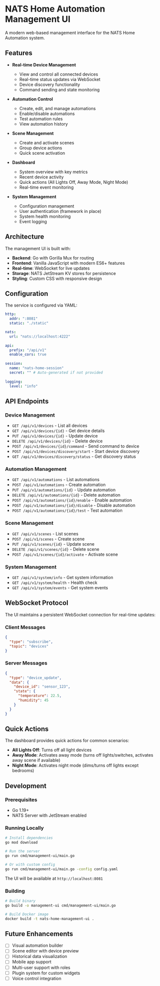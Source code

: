 # NATS Home Automation Management UI

A modern web-based management interface for the NATS Home Automation system.

## Features

- **Real-time Device Management**
  - View and control all connected devices
  - Real-time status updates via WebSocket
  - Device discovery functionality
  - Command sending and state monitoring

- **Automation Control**
  - Create, edit, and manage automations
  - Enable/disable automations
  - Test automation rules
  - View automation history

- **Scene Management**
  - Create and activate scenes
  - Group device actions
  - Quick scene activation

- **Dashboard**
  - System overview with key metrics
  - Recent device activity
  - Quick actions (All Lights Off, Away Mode, Night Mode)
  - Real-time event monitoring

- **System Management**
  - Configuration management
  - User authentication (framework in place)
  - System health monitoring
  - Event logging

## Architecture

The management UI is built with:
- **Backend**: Go with Gorilla Mux for routing
- **Frontend**: Vanilla JavaScript with modern ES6+ features
- **Real-time**: WebSocket for live updates
- **Storage**: NATS JetStream KV stores for persistence
- **Styling**: Custom CSS with responsive design

## Configuration

The service is configured via YAML:

```yaml
http:
  addr: ":8081"
  static: "./static"

nats:
  url: "nats://localhost:4222"
  
api:
  prefix: "/api/v1"
  enable_cors: true
  
session:
  name: "nats-home-session"
  secret: "" # Auto-generated if not provided
  
logging:
  level: "info"
```

## API Endpoints

### Device Management
- `GET /api/v1/devices` - List all devices
- `GET /api/v1/devices/{id}` - Get device details
- `PUT /api/v1/devices/{id}` - Update device
- `DELETE /api/v1/devices/{id}` - Delete device
- `POST /api/v1/devices/{id}/command` - Send command to device
- `POST /api/v1/devices/discovery/start` - Start device discovery
- `GET /api/v1/devices/discovery/status` - Get discovery status

### Automation Management
- `GET /api/v1/automations` - List automations
- `POST /api/v1/automations` - Create automation
- `PUT /api/v1/automations/{id}` - Update automation
- `DELETE /api/v1/automations/{id}` - Delete automation
- `POST /api/v1/automations/{id}/enable` - Enable automation
- `POST /api/v1/automations/{id}/disable` - Disable automation
- `POST /api/v1/automations/{id}/test` - Test automation

### Scene Management
- `GET /api/v1/scenes` - List scenes
- `POST /api/v1/scenes` - Create scene
- `PUT /api/v1/scenes/{id}` - Update scene
- `DELETE /api/v1/scenes/{id}` - Delete scene
- `POST /api/v1/scenes/{id}/activate` - Activate scene

### System Management
- `GET /api/v1/system/info` - Get system information
- `GET /api/v1/system/health` - Health check
- `GET /api/v1/system/events` - Get system events

## WebSocket Protocol

The UI maintains a persistent WebSocket connection for real-time updates:

### Client Messages
```json
{
  "type": "subscribe",
  "topic": "devices"
}
```

### Server Messages
```json
{
  "type": "device_update",
  "data": {
    "device_id": "sensor_123",
    "state": {
      "temperature": 22.5,
      "humidity": 45
    }
  }
}
```

## Quick Actions

The dashboard provides quick actions for common scenarios:

- **All Lights Off**: Turns off all light devices
- **Away Mode**: Activates away mode (turns off lights/switches, activates away scene if available)
- **Night Mode**: Activates night mode (dims/turns off lights except bedrooms)

## Development

### Prerequisites
- Go 1.19+
- NATS Server with JetStream enabled

### Running Locally

```bash
# Install dependencies
go mod download

# Run the server
go run cmd/management-ui/main.go

# Or with custom config
go run cmd/management-ui/main.go -config config.yaml
```

The UI will be available at `http://localhost:8081`

### Building

```bash
# Build binary
go build -o management-ui cmd/management-ui/main.go

# Build Docker image
docker build -t nats-home-management-ui .
```

## Future Enhancements

- [ ] Visual automation builder
- [ ] Scene editor with device preview
- [ ] Historical data visualization
- [ ] Mobile app support
- [ ] Multi-user support with roles
- [ ] Plugin system for custom widgets
- [ ] Voice control integration